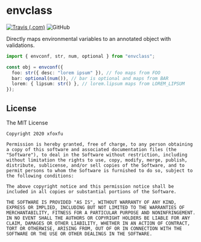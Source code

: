 # envclass

[![Travis (.com)](https://img.shields.io/travis/com/xfoxfu/envconf?logo=travis&style=flat-square)](https://travis-ci.com/xfoxfu/envconf) ![GitHub](https://img.shields.io/github/license/xfoxfu/envconf?logo=github&style=flat-square)

Directly maps environmental variables to an annotated object with validations.

```typescript
import { envconf, str, num, optional } from "envclass";

const obj = envconf({
  foo: str({ desc: "lorem ipsum" }), // foo maps from FOO
  bar: optional(num()), // bar is optional and maps from BAR
  lorem: { lipsum: str() }, // lorem.lipsum maps from LOREM_LIPSUM
});
```

## License

The MIT License

    Copyright 2020 xfoxfu

    Permission is hereby granted, free of charge, to any person obtaining a copy of this software and associated documentation files (the "Software"), to deal in the Software without restriction, including without limitation the rights to use, copy, modify, merge, publish, distribute, sublicense, and/or sell copies of the Software, and to permit persons to whom the Software is furnished to do so, subject to the following conditions:

    The above copyright notice and this permission notice shall be included in all copies or substantial portions of the Software.

    THE SOFTWARE IS PROVIDED "AS IS", WITHOUT WARRANTY OF ANY KIND, EXPRESS OR IMPLIED, INCLUDING BUT NOT LIMITED TO THE WARRANTIES OF MERCHANTABILITY, FITNESS FOR A PARTICULAR PURPOSE AND NONINFRINGEMENT. IN NO EVENT SHALL THE AUTHORS OR COPYRIGHT HOLDERS BE LIABLE FOR ANY CLAIM, DAMAGES OR OTHER LIABILITY, WHETHER IN AN ACTION OF CONTRACT, TORT OR OTHERWISE, ARISING FROM, OUT OF OR IN CONNECTION WITH THE SOFTWARE OR THE USE OR OTHER DEALINGS IN THE SOFTWARE.
